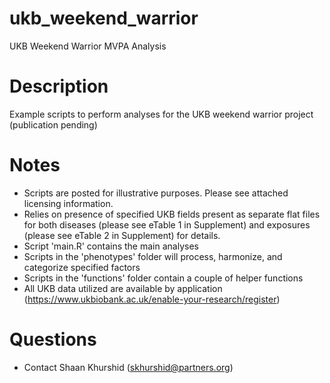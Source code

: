 # ukb_weekend_warrior
UKB Weekend Warrior MVPA Analysis

# Description
Example scripts to perform analyses for the UKB weekend warrior project (publication pending)

# Notes
- Scripts are posted for illustrative purposes. Please see attached licensing information.
- Relies on presence of specified UKB fields present as separate flat files for both diseases (please see eTable 1 in Supplement) and exposures (please see eTable 2 in Supplement) for details.
- Script 'main.R' contains the main analyses
- Scripts in the 'phenotypes' folder will process, harmonize, and categorize specified factors
- Scripts in the 'functions' folder contain a couple of helper functions
- All UKB data utilized are available by application (https://www.ukbiobank.ac.uk/enable-your-research/register)

# Questions
- Contact Shaan Khurshid (skhurshid@partners.org)

